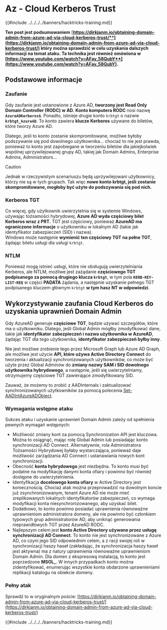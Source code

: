 # Az - Cloud Kerberos Trust

{{#include ../../../../banners/hacktricks-training.md}}

**Ten post jest podsumowaniem** [**https://dirkjanm.io/obtaining-domain-admin-from-azure-ad-via-cloud-kerberos-trust/**](https://dirkjanm.io/obtaining-domain-admin-from-azure-ad-via-cloud-kerberos-trust/) **który można sprawdzić w celu uzyskania dalszych informacji na temat ataku. Ta technika jest również omówiona w** [**https://www.youtube.com/watch?v=AFay_58QubY**](https://www.youtube.com/watch?v=AFay_58QubY)**.**

## Podstawowe informacje

### Zaufanie

Gdy zaufanie jest ustanowione z Azure AD, **tworzony jest Read Only Domain Controller (RODC) w AD.** **Konto komputera RODC** nosi nazwę **`AzureADKerberos$`**. Ponadto, istnieje drugie konto `krbtgt` o nazwie **`krbtgt_AzureAD`**. To konto zawiera **klucze Kerberos** używane do biletów, które tworzy Azure AD.

Dlatego, jeśli to konto zostanie skompromitowane, możliwe byłoby podszywanie się pod dowolnego użytkownika... chociaż to nie jest prawda, ponieważ to konto jest zapobiegane w tworzeniu biletów dla jakiejkolwiek wspólnej uprzywilejowanej grupy AD, takiej jak Domain Admins, Enterprise Admins, Administrators...

> [!CAUTION]
> Jednak w rzeczywistym scenariuszu będą uprzywilejowani użytkownicy, którzy nie są w tych grupach. Tak więc **nowe konto krbtgt, jeśli zostanie skompromitowane, mogłoby być użyte do podszywania się pod nich.**

### Kerberos TGT

Co więcej, gdy użytkownik uwierzytelnia się w systemie Windows, używając tożsamości hybrydowej, **Azure AD wyda częściowy bilet Kerberos wraz z PRT.** TGT jest częściowy, ponieważ **AzureAD ma ograniczone informacje** o użytkowniku w lokalnym AD (takie jak identyfikator zabezpieczeń (SID) i nazwa).\
Windows może następnie **wymienić ten częściowy TGT na pełne TGT**, żądając biletu usługi dla usługi `krbtgt`.

### NTLM

Ponieważ mogą istnieć usługi, które nie obsługują uwierzytelniania Kerberos, ale NTLM, możliwe jest zażądanie **częściowego TGT podpisanego za pomocą drugiego klucza `krbtgt`**, w tym pola **`KERB-KEY-LIST-REQ`** w części **PADATA** żądania, a następnie uzyskanie pełnego TGT podpisanego kluczem głównym `krbtgt` **w tym hasz NT w odpowiedzi**.

## Wykorzystywanie zaufania Cloud Kerberos do uzyskania uprawnień Domain Admin <a href="#abusing-cloud-kerberos-trust-to-obtain-domain-admin" id="abusing-cloud-kerberos-trust-to-obtain-domain-admin"></a>

Gdy AzureAD generuje **częściowe TGT**, będzie używać szczegółów, które ma o użytkowniku. Dlatego, jeśli Global Admin mógłby zmodyfikować dane, takie jak **identyfikator zabezpieczeń i nazwa użytkownika w AzureAD**, żądając TGT dla tego użytkownika, **identyfikator zabezpieczeń byłby inny**.

Nie jest możliwe zrobienie tego przez Microsoft Graph lub Azure AD Graph, ale możliwe jest użycie **API, które używa Active Directory Connect** do tworzenia i aktualizacji synchronizowanych użytkowników, co może być użyte przez Global Adminów do **zmiany nazwy SAM i SID dowolnego użytkownika hybrydowego**, a następnie, jeśli się uwierzytelniamy, otrzymujemy częściowe TGT zawierające zmodyfikowany SID.

Zauważ, że możemy to zrobić z AADInternals i zaktualizować synchronizowanych użytkowników za pomocą polecenia [Set-AADIntAzureADObject](https://aadinternals.com/aadinternals/#set-aadintazureadobject-a).

### Wymagania wstępne ataku <a href="#attack-prerequisites" id="attack-prerequisites"></a>

Sukces ataku i uzyskanie uprawnień Domain Admin zależy od spełnienia pewnych wymagań wstępnych:

- Możliwość zmiany kont za pomocą Synchronization API jest kluczowa. Można to osiągnąć, mając rolę Global Admin lub posiadając konto synchronizacji AD Connect. Alternatywnie, rola Administratora Tożsamości Hybrydowej byłaby wystarczająca, ponieważ daje możliwość zarządzania AD Connect i ustanawiania nowych kont synchronizacji.
- Obecność **konta hybrydowego** jest niezbędna. To konto musi być podatne na modyfikację danymi konta ofiary i powinno być również dostępne do uwierzytelnienia.
- Identyfikacja **docelowego konta ofiary** w Active Directory jest koniecznością. Chociaż atak można przeprowadzić na dowolnym koncie już zsynchronizowanym, tenant Azure AD nie może mieć zreplikowanych lokalnych identyfikatorów zabezpieczeń, co wymaga modyfikacji konta niesynchronizowanego, aby uzyskać bilet.
- Dodatkowo, to konto powinno posiadać uprawnienia równoważne uprawnieniom administratora domeny, ale nie powinno być członkiem typowych grup administratorów AD, aby uniknąć generowania nieprawidłowych TGT przez AzureAD RODC.
- Najlepszym celem jest **konto Active Directory używane przez usługę synchronizacji AD Connect**. To konto nie jest synchronizowane z Azure AD, co czyni jego SID odpowiednim celem, a z racji swojej roli w synchronizacji haszy haseł (zakładając, że synchronizacja haszy haseł jest aktywna) ma z natury uprawnienia równoważne uprawnieniom Domain Admin. Dla domen z ekspresową instalacją, to konto jest poprzedzone **MSOL\_**. W innych przypadkach konto można zidentyfikować, enumerując wszystkie konta obdarzone uprawnieniami replikacji katalogu na obiekcie domeny.

### Pełny atak <a href="#the-full-attack" id="the-full-attack"></a>

Sprawdź to w oryginalnym poście: [https://dirkjanm.io/obtaining-domain-admin-from-azure-ad-via-cloud-kerberos-trust/](https://dirkjanm.io/obtaining-domain-admin-from-azure-ad-via-cloud-kerberos-trust/)

{{#include ../../../../banners/hacktricks-training.md}}
